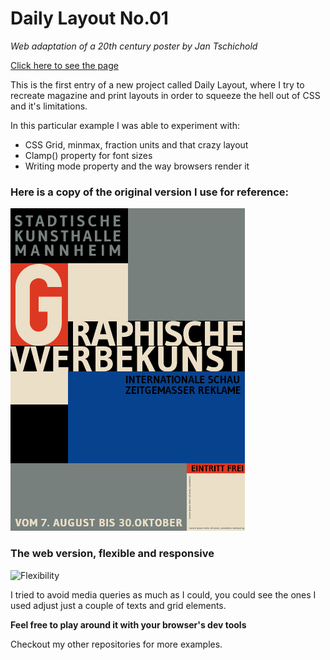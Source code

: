 # Daily Layout No.01
*Web adaptation of a 20th century poster by Jan Tschichold*

[Click here to see the page](https://tricktrap.mx/labs/daily-layout-01/)

This is the first entry of a new project called Daily Layout, where I try to recreate magazine and print layouts in order to squeeze the hell out of CSS and it's limitations.

In this particular example I was able to experiment with:

+ CSS Grid, minmax, fraction units and that crazy layout
+ Clamp\(\) property for font sizes
+ Writing mode property and the way browsers render it


### Here is a copy of the original version I use for reference:

![Original art](examples/Original.png)

### The web version, flexible and responsive
![Flexibility](examples/labs-daily-layout-01.gif)

I tried to avoid media queries as much as I could, you could see the ones I used adjust just a couple of texts and grid elements.

**Feel free to play around it with your browser's dev tools**

Checkout my other repositories for more examples.
